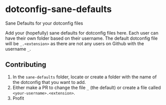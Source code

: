 # dotconfig-sane-defaults
Sane Defaults for your dotconfig files

Add your (hopefully) sane defaults for dotconfig files here. Each user can have their own folder based on their username. The default dotconfig file will be `_.<extension>` as there are not any users on Github with the username `_`.

## Contributing

1. In the `sane-defaults` folder, locate or create a folder with the name of the dotconfig that you want to add. 
2. Either make a PR to change the file `_` (the default) or create a file called `<your-username>.<extension>`. 
3. Profit

